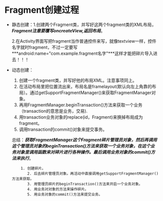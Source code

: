 # Fragment创建过程

* 静态创建：1.创建两个Fragment类，并写好这两个fragment类的XML布局，***Fragment注意要覆写oncreateView,返回布局***。

  ​					2.在Activity界面写把fragment当作普通控件来写，就像textview一样，控件名字就时fragment，不过一定要写***android:name="com.example.fragment名字"***这样才能把碎片导入进去！！！

* 动态创建：

  	1. 创建一个fragment类，并写好他的布局XML。注意事项同上。
   	2. 在活动布局里把位置流出来，布局名是framelayout(默认向左上角靠的布局）。通过getSupportFragmentManager()来获取FragmentManager对象。
   	3. 再用FragmentManager.beginTransaction()方法来获取一个业务（transaction的意思是业务，交易).
   	4. 用transaction业务对象的replace(id，Fragment)来换掉布局成为fragment。
   	5. 调用transaction的commit()对象来提交事务。

  总结：***获取FragmentManager这个Fragment碎片管理员对象，然后再调用这个管理员对象的beginTransaction()方法来获取一个业务对象，在这个业务对象里调用函数来对碎片进行各种操作。最后调用业务对象的commit()方法来执行***。

          1. 创建碎片。
             2. 后去碎片管理员对象。再活动中直接调用getSupportFragmentManager()方法来获取。
             3. 用管理员碎片的beginTransaction()方法来开启一个业务对象。
             4. 用业务对对象的方法来操作碎片。
             5. 用业务对象的commit()方法来提交业务。

  ​	